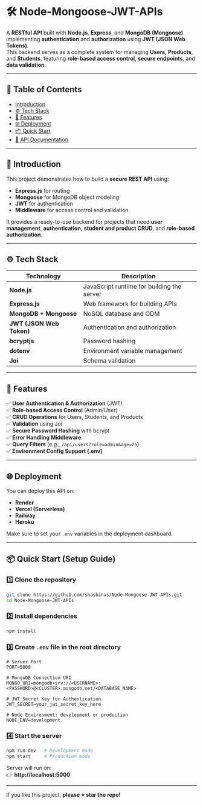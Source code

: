 # 🛠️ Node-Mongoose-JWT-APIs

A **RESTful API** built with **Node.js**, **Express**, and **MongoDB (Mongoose)** implementing **authentication** and **authorization** using **JWT (JSON Web Tokens)**.  
This backend serves as a complete system for managing **Users**, **Products**, and **Students**, featuring **role-based access control**, **secure endpoints**, and **data validation**.

---

## 🧭 Table of Contents

- [Introduction](#introduction)
- [⚙ Tech Stack](#-tech-stack)
- [🔋 Features](#-features)
- [🌐 Deployment](#-deployment)
- [📦 Quick Start](#-quick-start)
- [📡 API Documentation](#-api-documentation)


---

## 📖 Introduction

This project demonstrates how to build a **secure REST API** using:
- **Express.js** for routing  
- **Mongoose** for MongoDB object modeling  
- **JWT** for authentication  
- **Middleware** for access control and validation  

It provides a ready-to-use backend for projects that need **user management**, **authentication**, **student and product CRUD**, and **role-based authorization**.

---

## ⚙ Tech Stack

| Technology | Description |
|-------------|-------------|
| **Node.js** | JavaScript runtime for building the server |
| **Express.js** | Web framework for building APIs |
| **MongoDB + Mongoose** | NoSQL database and ODM |
| **JWT (JSON Web Token)** | Authentication and authorization |
| **bcryptjs** | Password hashing |
| **dotenv** | Environment variable management |
| **Joi** | Schema validation |

---

## 🔋 Features

✅ **User Authentication & Authorization** (JWT)  
✅ **Role-based Access Control** (Admin/User)  
✅ **CRUD Operations** for Users, Students, and Products  
✅ **Validation** using Joi  
✅ **Secure Password Hashing** with bcrypt  
✅ **Error Handling Middleware**  
✅ **Query Filters** (e.g., `/api/users?role=admin&age=25`)  
✅ **Environment Config Support (.env)**  

---

## 🌐 Deployment

You can deploy this API on:
- **Render**
- **Vercel (Serverless)**
- **Railway**
- **Heroku**

Make sure to set your `.env` variables in the deployment dashboard.

---



## 📦 Quick Start (Setup Guide)

### 1️⃣ Clone the repository
```bash
git clone https://github.com/shasbinas/Node-Mongoose-JWT-APIs.git
cd Node-Mongoose-JWT-APIs
```

### 2️⃣ Install dependencies
```bash
npm install
```

### 3️⃣ Create `.env` file in the root directory
```env
# Server Port
PORT=5000

# MongoDB Connection URI
MONGO_URI=mongodb+srv://<USERNAME>:<PASSWORD>@<CLUSTER>.mongodb.net/<DATABASE_NAME>

# JWT Secret Key for Authentication
JWT_SECRET=your_jwt_secret_key_here

# Node Environment: development or production
NODE_ENV=development

```

### 4️⃣ Start the server
```bash
npm run dev   # Development mode
npm start     # Production mode
```

Server will run on:  
👉 **http://localhost:5000**

---
If you like this project, **please ⭐ star the repo!**